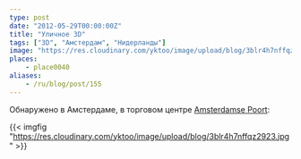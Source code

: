 ```yaml
---
type: post
date: "2012-05-29T00:00:00Z"
title: "Уличное 3D"
tags: ["3D", "Амстердам", "Нидерланды"]
image: "https://res.cloudinary.com/yktoo/image/upload/blog/3blr4h7nffqz2923.jpg"
places:
    - place0040
aliases:
    - /ru/blog/post/155
---
```


Обнаружено в Амстердаме, в торговом центре [Amsterdamse Poort](http://www.amsterdamsepoort.nl/):

{{< imgfig "https://res.cloudinary.com/yktoo/image/upload/blog/3blr4h7nffqz2923.jpg" >}}
